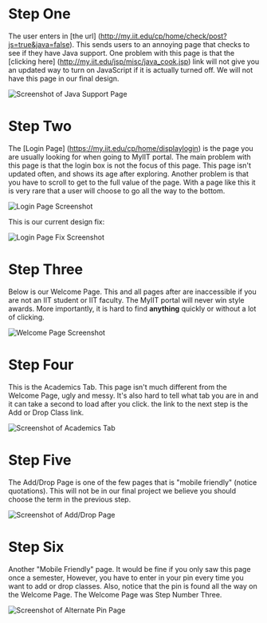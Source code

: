 # **Step One**
The user enters in [the url] (http://my.iit.edu/cp/home/check/post?js=true&java=false).
This sends users to an annoying page that checks to see if they have Java support.
One problem with this page is that the [clicking here] (http://my.iit.edu/jsp/misc/java_cook.jsp) 
link will not give you an updated way to turn on JavaScript if it is actually turned off. 
We will not have this page in our final design.

![Screenshot of Java Support Page](/images/StepOne.jpg)

# **Step Two**
The [Login Page] (https://my.iit.edu/cp/home/displaylogin) is the page you are usually looking for when going to MyIIT portal.
The main problem with this page is that the login box is not the focus of this page. This page isn't updated often,
and shows its age after exploring. Another problem is that you have to scroll to get to the full value of the page.
With a page like this it is very rare that a user will choose to go all the way to the bottom.

![Login Page Screenshot](/images/StepTwo.jpg)

This is our current design fix:

![Login Page Fix Screenshot](/images/StepTwoFix.jpg)

# **Step Three**
Below is our Welcome Page. This and all pages after are inaccessible if you are not an IIT student or IIT faculty. 
The MyIIT portal will never win style awards. More importantly, it is hard to find **anything** quickly or without a lot of clicking.

![Welcome Page Screenshot](/images/StepThree.jpg)
# **Step Four**
This is the Academics Tab. This page isn't much different from the Welcome Page, ugly and messy.
It's also hard to tell what tab you are in and it can take a second to load after you click.
the link to the next step is the Add or Drop Class link.


![Screenshot of Academics Tab](/images/StepFour.jpg)
# **Step Five**
The Add/Drop Page is one of the few pages that is "mobile friendly" (notice quotations). 
This will not be in our final project we believe you should choose the term in the previous step.

![Screenshot of Add/Drop Page](/images/StepFive.jpg)
# **Step Six**
Another "Mobile Friendly" page. It would be fine if you only saw this page once a semester,
However, you have to enter in your pin every time you want to add or drop classes. 
Also, notice that the pin is found all the way on the Welcome Page. The Welcome Page was Step Number Three.

![Screenshot of Alternate Pin Page](/images/StepSix.jpg)